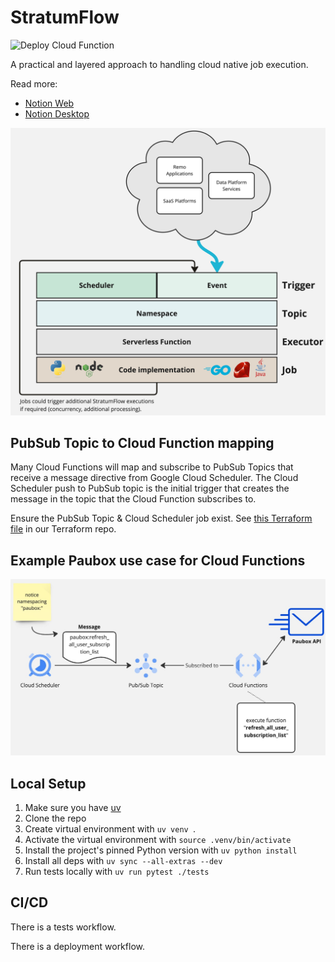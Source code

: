 # StratumFlow

![Deploy Cloud Function](https://github.com/remohealth/cloudfunctions/actions/workflows/deploy_cloud_function.yml/badge.svg)

A practical and layered approach to handling cloud native job execution.

Read more:
- [Notion Web](https://www.notion.so/remohealth/StratumFlow-165778a1a81b80a38f53c1968a33cba9?pvs=4)
- [Notion Desktop](notion://remohealth/StratumFlow-165778a1a81b80a38f53c1968a33cba9?pvs=4)

<img src="assets/stratumflow.jpg" alt="Cloud Function Flow" width="650"/>

## PubSub Topic to Cloud Function mapping

Many Cloud Functions will map and subscribe to PubSub Topics that receive a message directive from Google Cloud Scheduler. The Cloud Scheduler push to PubSub topic is the initial trigger that creates the message in the topic that the Cloud Function subscribes to.

Ensure the PubSub Topic & Cloud Scheduler job exist. See [this Terraform file](https://github.com/remohealth/terraform/blob/main/infra/app/data-platform/gcp/prod/paubox_pipeline.tf) in our Terraform repo.

## Example Paubox use case for Cloud Functions

<img src="assets/flow.jpg" alt="Cloud Function Flow" width="650"/>

## Local Setup

1. Make sure you have [uv](https://docs.astral.sh/uv/)
2. Clone the repo
3. Create virtual environment with `uv venv `.
4. Activate the virtual environment with `source .venv/bin/activate`
5. Install the project's pinned Python version with `uv python install`
6. Install all deps with `uv sync --all-extras --dev`
7. Run tests locally with `uv run pytest ./tests`

## CI/CD

There is a tests workflow.

There is a deployment workflow.
